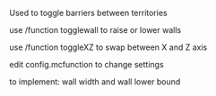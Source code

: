 Used to toggle barriers between territories 

use /function togglewall to raise or lower walls

use /function toggleXZ to swap between X and Z axis

edit config.mcfunction to change settings

to implement: wall width and wall lower bound